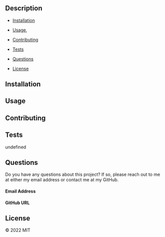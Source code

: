# 


    
## Description
    
    
    
* [Installation](/README.md#installation)

* [Usage](/README.md#usage),

* [Contributing](/README.md#contributing)

* [Tests](/README.md#tests)

* [Questions](/README.md#questions)

* [License](/README.md#license)
   
## Installation

    
    
   
## Usage

    
    
## Contributing

    
## Tests
undefined    
    
## Questions
    
Do you have any questions about this project? If so, please reach out to me at either my email address or contact me at my GitHub.
    
#### Email Address
[]()
    
#### GitHub URL
[]()

## License
© 2022 MIT 



